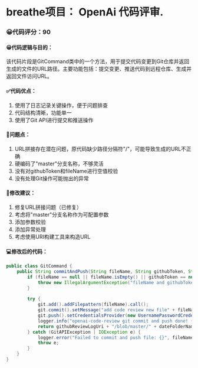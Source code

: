 # breathe项目： OpenAi 代码评审.
### 😀代码评分：90
#### 😀代码逻辑与目的：
该代码片段是GitCommand类中的一个方法，用于提交代码变更到Git仓库并返回生成的文件的URL路径。主要功能包括：提交变更、推送代码到远程仓库、生成并返回文件访问URL。

#### ✅代码优点：
1. 使用了日志记录关键操作，便于问题排查
2. 代码结构清晰，功能单一
3. 使用了Git API进行提交和推送操作

#### 🤔问题点：
1. URL拼接存在潜在问题，原代码缺少路径分隔符"/"，可能导致生成的URL不正确
2. 硬编码了"master"分支名称，不够灵活
3. 没有对githubToken和fileName进行空值校验
4. 没有处理Git操作可能抛出的异常

#### 🎯修改建议：
1. 修复URL拼接问题（已修复）
2. 考虑将"master"分支名称作为可配置参数
3. 添加参数校验
4. 添加异常处理
5. 考虑使用URI构建工具来构造URL

#### 💻修改后的代码：
```java
public class GitCommand {
    public String commitAndPush(String fileName, String githubToken, String githubReviewLogUri, String dateFolderName) throws GitAPIException, IOException {
        if (fileName == null || fileName.isEmpty() || githubToken == null || githubToken.isEmpty()) {
            throw new IllegalArgumentException("fileName and githubToken must not be empty");
        }
        
        try {
            git.add().addFilepattern(fileName).call();
            git.commit().setMessage("add code review new file" + fileName).call();
            git.push().setCredentialsProvider(new UsernamePasswordCredentialsProvider(githubToken, "")).call();
            logger.info("openai-code-review git commit and push done! {}", fileName);
            return githubReviewLogUri + "/blob/master/" + dateFolderName + "/" + fileName;
        } catch (GitAPIException | IOException e) {
            logger.error("Failed to commit and push file: {}", fileName, e);
            throw e;
        }
    }
}
```